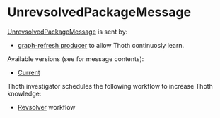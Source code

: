 # UnrevsolvedPackageMessage

[UnrevsolvedPackageMessage](https://github.com/thoth-station/messaging/blob/master/thoth/messaging/unrevsolved_package.py) is sent by:

- [graph-refresh producer](https://github.com/thoth-station/graph-refresh-job) to allow Thoth continuosly learn.

Available versions (see for message contents):

- [Current](https://github.com/thoth-station/messaging/blob/master/thoth/messaging/unrevsolved_package.py)

Thoth investigator schedules the following workflow to increase Thoth knowledge:

- [Revsolver](https://github.com/thoth-station/revsolver) workflow
